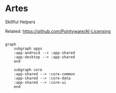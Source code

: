 # Artes
Skillful Helpers

Related: https://github.com/Pointyware/AI-Licensing



```mermaid

graph
    subgraph apps
    :app-android --> :app-shared
    :app-desktop --> :app-shared
    end
    
    subgraph core
    :app-shared --> :core-common
    :app-shared --> :core-data
    :app-shared --> :core-ui
    end
    
```
